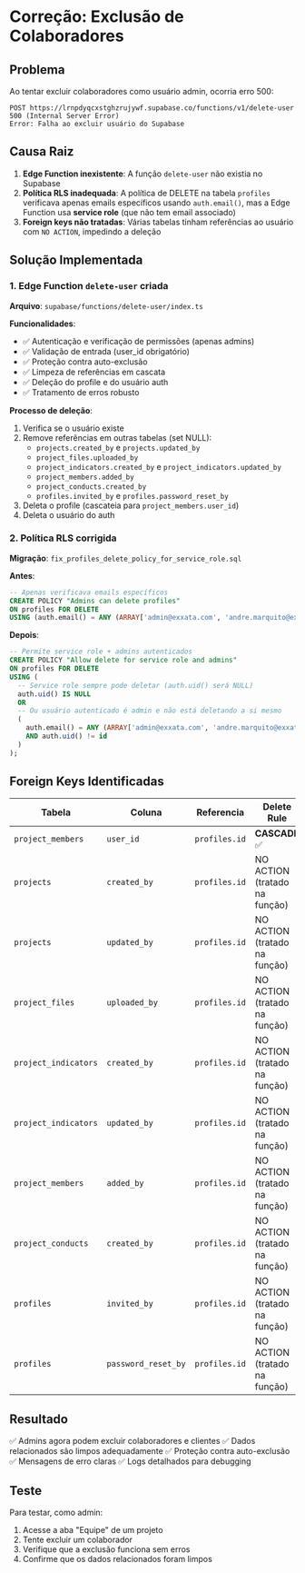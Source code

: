 # Correção: Exclusão de Colaboradores

## Problema
Ao tentar excluir colaboradores como usuário admin, ocorria erro 500:
```
POST https://lrnpdyqcxstghzrujywf.supabase.co/functions/v1/delete-user 500 (Internal Server Error)
Error: Falha ao excluir usuário do Supabase
```

## Causa Raiz
1. **Edge Function inexistente**: A função `delete-user` não existia no Supabase
2. **Política RLS inadequada**: A política de DELETE na tabela `profiles` verificava apenas emails específicos usando `auth.email()`, mas a Edge Function usa **service role** (que não tem email associado)
3. **Foreign keys não tratadas**: Várias tabelas tinham referências ao usuário com `NO ACTION`, impedindo a deleção

## Solução Implementada

### 1. Edge Function `delete-user` criada
**Arquivo**: `supabase/functions/delete-user/index.ts`

**Funcionalidades**:
- ✅ Autenticação e verificação de permissões (apenas admins)
- ✅ Validação de entrada (user_id obrigatório)
- ✅ Proteção contra auto-exclusão
- ✅ Limpeza de referências em cascata
- ✅ Deleção do profile e do usuário auth
- ✅ Tratamento de erros robusto

**Processo de deleção**:
1. Verifica se o usuário existe
2. Remove referências em outras tabelas (set NULL):
   - `projects.created_by` e `projects.updated_by`
   - `project_files.uploaded_by`
   - `project_indicators.created_by` e `project_indicators.updated_by`
   - `project_members.added_by`
   - `project_conducts.created_by`
   - `profiles.invited_by` e `profiles.password_reset_by`
3. Deleta o profile (cascateia para `project_members.user_id`)
4. Deleta o usuário do auth

### 2. Política RLS corrigida
**Migração**: `fix_profiles_delete_policy_for_service_role.sql`

**Antes**:
```sql
-- Apenas verificava emails específicos
CREATE POLICY "Admins can delete profiles"
ON profiles FOR DELETE
USING (auth.email() = ANY (ARRAY['admin@exxata.com', 'andre.marquito@exxata.com.br']));
```

**Depois**:
```sql
-- Permite service role + admins autenticados
CREATE POLICY "Allow delete for service role and admins"
ON profiles FOR DELETE
USING (
  -- Service role sempre pode deletar (auth.uid() será NULL)
  auth.uid() IS NULL
  OR
  -- Ou usuário autenticado é admin e não está deletando a si mesmo
  (
    auth.email() = ANY (ARRAY['admin@exxata.com', 'andre.marquito@exxata.com.br'])
    AND auth.uid() != id
  )
);
```

## Foreign Keys Identificadas

| Tabela | Coluna | Referencia | Delete Rule |
|--------|--------|------------|-------------|
| `project_members` | `user_id` | `profiles.id` | **CASCADE** ✅ |
| `projects` | `created_by` | `profiles.id` | NO ACTION (tratado na função) |
| `projects` | `updated_by` | `profiles.id` | NO ACTION (tratado na função) |
| `project_files` | `uploaded_by` | `profiles.id` | NO ACTION (tratado na função) |
| `project_indicators` | `created_by` | `profiles.id` | NO ACTION (tratado na função) |
| `project_indicators` | `updated_by` | `profiles.id` | NO ACTION (tratado na função) |
| `project_members` | `added_by` | `profiles.id` | NO ACTION (tratado na função) |
| `project_conducts` | `created_by` | `profiles.id` | NO ACTION (tratado na função) |
| `profiles` | `invited_by` | `profiles.id` | NO ACTION (tratado na função) |
| `profiles` | `password_reset_by` | `profiles.id` | NO ACTION (tratado na função) |

## Resultado
✅ Admins agora podem excluir colaboradores e clientes
✅ Dados relacionados são limpos adequadamente
✅ Proteção contra auto-exclusão
✅ Mensagens de erro claras
✅ Logs detalhados para debugging

## Teste
Para testar, como admin:
1. Acesse a aba "Equipe" de um projeto
2. Tente excluir um colaborador
3. Verifique que a exclusão funciona sem erros
4. Confirme que os dados relacionados foram limpos
